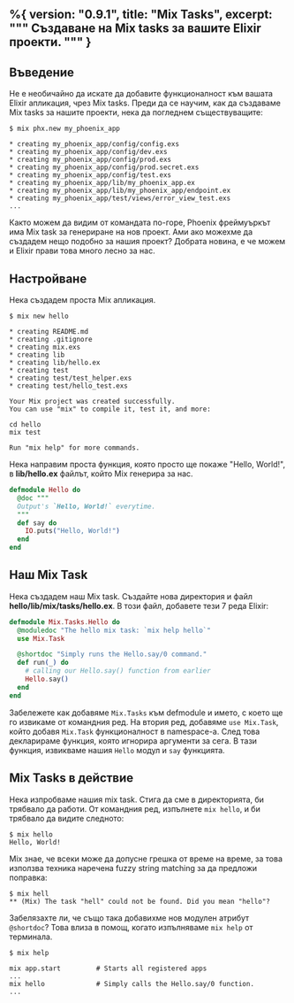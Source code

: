 %{
  version: "0.9.1",
  title: "Mix Tasks",
  excerpt: """
  Създаване на Mix tasks за вашите Elixir проекти.
  """
}
---

## Въведение

Не е необичайно да искате да добавите функционалност към вашата Elixir апликация, чрез Mix tasks. Преди да се научим, как да създаваме Mix tasks за нашите проекти, нека да погледнем съществуващите:

```shell
$ mix phx.new my_phoenix_app

* creating my_phoenix_app/config/config.exs
* creating my_phoenix_app/config/dev.exs
* creating my_phoenix_app/config/prod.exs
* creating my_phoenix_app/config/prod.secret.exs
* creating my_phoenix_app/config/test.exs
* creating my_phoenix_app/lib/my_phoenix_app.ex
* creating my_phoenix_app/lib/my_phoenix_app/endpoint.ex
* creating my_phoenix_app/test/views/error_view_test.exs
...
```

Както можем да видим от командата по-горе, Phoenix фреймуъркът има Mix task за генериране на нов проект. Ами ако можехме да създадем нещо подобно за нашия проект? Добрата новина, е че можем и Elixir прави това много лесно за нас.

## Настройване

Нека създадем проста Mix апликация.

```shell
$ mix new hello

* creating README.md
* creating .gitignore
* creating mix.exs
* creating lib
* creating lib/hello.ex
* creating test
* creating test/test_helper.exs
* creating test/hello_test.exs

Your Mix project was created successfully.
You can use "mix" to compile it, test it, and more:

cd hello
mix test

Run "mix help" for more commands.
```

Нека направим проста функция, която просто ще покаже "Hello, World!", в **lib/hello.ex** файлът, който Mix генерира за нас.

```elixir
defmodule Hello do
  @doc """
  Output's `Hello, World!` everytime.
  """
  def say do
    IO.puts("Hello, World!")
  end
end
```

## Наш  Mix Task

Нека създадем наш Mix task. Създайте нова директория и файл **hello/lib/mix/tasks/hello.ex**. В този файл, добавете тези 7 реда Elixir:

```elixir
defmodule Mix.Tasks.Hello do
  @moduledoc "The hello mix task: `mix help hello`"
  use Mix.Task

  @shortdoc "Simply runs the Hello.say/0 command."
  def run(_) do
    # calling our Hello.say() function from earlier
    Hello.say()
  end
end
```

Забележете как добавяме `Mix.Tasks` към defmodule и името, с което ще го извикаме от командния ред. На втория ред, добавяме `use Mix.Task`, който добавя `Mix.Task` функционалност в namespace-a. След това декларираме функция, която игнорира аргументи за сега. В тази функция, извикваме нашия `Hello` модул и `say` функцията.

## Mix Tasks в действие

Нека изпробваме нашия mix task. Стига да сме в директорията, би трябвало да работи. От командния ред, изпълнете `mix hello`, и би трябвало да видите следното:

```shell
$ mix hello
Hello, World!
```

Mix знае, че всеки може да допусне грешка от време на време, за това използва техника наречена fuzzy string matching за да предложи поправка:

```shell
$ mix hell
** (Mix) The task "hell" could not be found. Did you mean "hello"?
```

Забелязахте ли, че също така добавихме нов модулен атрибут `@shortdoc`? Това влиза в помощ, когато изпълняваме `mix help` от терминала.

```shell
$ mix help

mix app.start         # Starts all registered apps
...
mix hello             # Simply calls the Hello.say/0 function.
...
```
